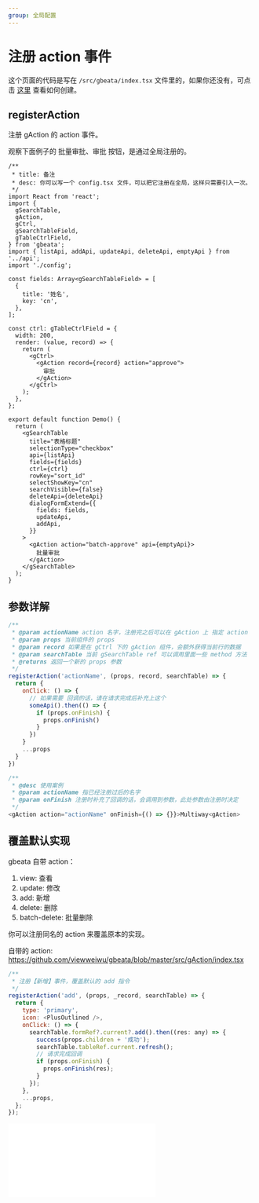 ```yaml
---
group: 全局配置
---
```


# 注册 action 事件

这个页面的代码是写在 `/src/gbeata/index.tsx` 文件里的，如果你还没有，可点击 [这里](../) 查看如何创建。

## registerAction

注册 gAction 的 action 事件。

观察下面例子的 批量审批、审批 按钮，是通过全局注册的。

```tsx
/**
 * title: 备注
 * desc: 你可以写一个 config.tsx 文件，可以把它注册在全局，这样只需要引入一次。
 */
import React from 'react';
import {
  gSearchTable,
  gAction,
  gCtrl,
  gSearchTableField,
  gTableCtrlField,
} from 'gbeata';
import { listApi, addApi, updateApi, deleteApi, emptyApi } from '../api';
import './config';

const fields: Array<gSearchTableField> = [
  {
    title: '姓名',
    key: 'cn',
  },
];

const ctrl: gTableCtrlField = {
  width: 200,
  render: (value, record) => {
    return (
      <gCtrl>
        <gAction record={record} action="approve">
          审批
        </gAction>
      </gCtrl>
    );
  },
};

export default function Demo() {
  return (
    <gSearchTable
      title="表格标题"
      selectionType="checkbox"
      api={listApi}
      fields={fields}
      ctrl={ctrl}
      rowKey="sort_id"
      selectShowKey="cn"
      searchVisible={false}
      deleteApi={deleteApi}
      dialogFormExtend={{
        fields: fields,
        updateApi,
        addApi,
      }}
    >
      <gAction action="batch-approve" api={emptyApi}>
        批量审批
      </gAction>
    </gSearchTable>
  );
}
```

## 参数详解

```js
/**
 * @param actionName action 名字，注册完之后可以在 gAction 上 指定 action
 * @param props 当前组件的 props
 * @param record 如果是在 gCtrl 下的 gAction 组件，会额外获得当前行的数据
 * @param searchTable 当前 gSearchTable ref 可以调用里面一些 method 方法
 * @returns 返回一个新的 props 参数
 */
registerAction('actionName', (props, record, searchTable) => {
  return {
    onClick: () => {
      // 如果需要 回调的话，请在请求完成后补充上这个
      someApi().then(() => {
        if (props.onFinish) {
          props.onFinish()
        }
      })
    }
    ...props
  }
})

/**
 * @desc 使用案例
 * @param actionName 指已经注册过后的名字
 * @param onFinish 注册时补充了回调的话，会调用到参数，此处参数由注册时决定
 */
<gAction action="actionName" onFinish={() => {}}>Multiway<gAction>
```

## 覆盖默认实现

gbeata 自带 action：

1. view: 查看
2. update: 修改
3. add: 新增
4. delete: 删除
5. batch-delete: 批量删除

你可以注册同名的 action 来覆盖原本的实现。

自带的 action: https://github.com/viewweiwu/gbeata/blob/master/src/gAction/index.tsx

```js
/**
 * 注册【新增】事件，覆盖默认的 add 指令
 */
registerAction('add', (props, _record, searchTable) => {
  return {
    type: 'primary',
    icon: <PlusOutlined />,
    onClick: () => {
      searchTable.formRef?.current?.add().then((res: any) => {
        success(props.children + '成功');
        searchTable.tableRef.current.refresh();
        // 请求完成回调
        if (props.onFinish) {
          props.onFinish(res);
        }
      });
    },
    ...props,
  };
});
```

<embed src="../index.md"></embed>
